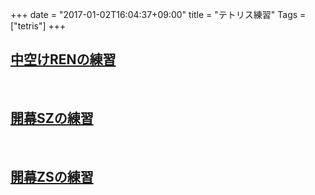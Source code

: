 +++
date = "2017-01-02T16:04:37+09:00"
title = "テトリス練習"
Tags = ["tetris"]
+++

## <a href="/q/tetsimu/?f=8y000y88y000y88y000y88y000y88y000y88y000y88y000y88y000y88y000y88y000y88y000y88y000y88y000y88y000y88y000y88y000y88y000y88y000y88y000y88y000y88y000y88y000y88y000y88y028y88y008y8&amp;h=0&amp;v=0.97" target="_blank">中空けRENの練習</a>

<br>

## <a href="/q/tetsimu/?ns=L&h=0&v=0.97" target="_blank">開幕SZの練習</a>

<br>

## <a href="/q/tetsimu/?ns=Z&h=0&v=0.97" target="_blank">開幕ZSの練習</a>

<br>

